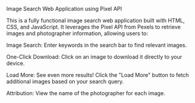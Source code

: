 Image Search Web Application using Pixel API

This is a fully functional image search web application built with HTML, CSS, and JavaScript. It leverages the Pixel API from Pexels to retrieve images and photographer information, allowing users to:

Image Search: Enter keywords in the search bar to find relevant images.

One-Click Download: Click on an image to download it directly to your device.

Load More: See even more results! Click the "Load More" button to fetch additional images based on your search query.

Attribution: View the name of the photographer for each image.
